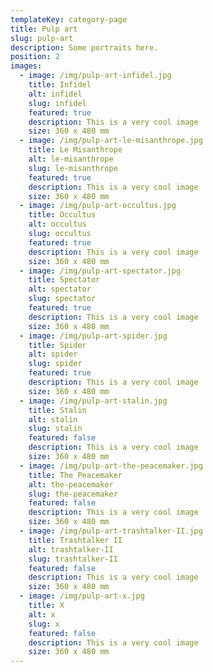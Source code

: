 ```yaml
---
templateKey: category-page
title: Pulp art
slug: pulp-art
description: Some portraits here.
position: 2
images:
  - image: /img/pulp-art-infidel.jpg
    title: Infidel
    alt: infidel
    slug: infidel
    featured: true
    description: This is a very cool image
    size: 360 x 480 mm
  - image: /img/pulp-art-le-misanthrope.jpg
    title: Le Misanthrope
    alt: le-misanthrope
    slug: le-misanthrope
    featured: true
    description: This is a very cool image
    size: 360 x 480 mm
  - image: /img/pulp-art-occultus.jpg
    title: Occultus
    alt: occultus
    slug: occultus
    featured: true
    description: This is a very cool image
    size: 360 x 480 mm
  - image: /img/pulp-art-spectator.jpg
    title: Spectator
    alt: spectator
    slug: spectator
    featured: true
    description: This is a very cool image
    size: 360 x 480 mm
  - image: /img/pulp-art-spider.jpg
    title: Spider
    alt: spider
    slug: spider
    featured: true
    description: This is a very cool image
    size: 360 x 480 mm
  - image: /img/pulp-art-stalin.jpg
    title: Stalin
    alt: stalin
    slug: stalin
    featured: false
    description: This is a very cool image
    size: 360 x 480 mm
  - image: /img/pulp-art-the-peacemaker.jpg
    title: The Peacemaker
    alt: the-peacemaker
    slug: the-peacemaker
    featured: false
    description: This is a very cool image
    size: 360 x 480 mm
  - image: /img/pulp-art-trashtalker-II.jpg
    title: Trashtalker II
    alt: trashtalker-II
    slug: trashtalker-II
    featured: false
    description: This is a very cool image
    size: 360 x 480 mm
  - image: /img/pulp-art-x.jpg
    title: X
    alt: x
    slug: x
    featured: false
    description: This is a very cool image
    size: 360 x 480 mm
---
```

